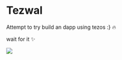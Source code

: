 # Tezwal
Attempt to try build an dapp using tezos :} 🔥

wait for it ✨

<img src="https://wallpapercave.com/wp/eV4P28i.jpg"></img>
